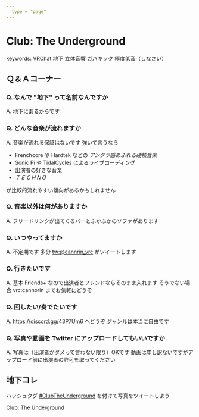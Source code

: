 ```yaml
---
  type = "page"
---
```


Club: The Underground
=====================

keywords: VRChat 地下 立体音響 ガバキック 極度低音（しなさい）

## Ｑ＆Ａコーナー

### Q. なんで "地下" って名前なんですか

A. 地下にあるからです

### Q. どんな音楽が流れますか

A. 音楽が流れる保証はないです 強いて言うなら

* Frenchcore や Hardtek などの *アングラ感あふれる硬核音楽* 
* Sonic Pi や TidalCycles によるライブコーディング
* 出演者の好きな音楽
* *ＴＥＣＨＮＯ*

が比較的流れやすい傾向があるかもしれません

### Q. 音楽以外は何がありますか

A. フリードリンクが出てくるバーとふかふかのソファがあります

### Q. いつやってますか

A. 不定期です 多分 [tw:@cannrin_vrc](https://twitter.com/cannorin_vrc) がツイートします

### Q. 行きたいです

A. 基本 Friends+ なので出演者とフレンドならそのまま入れます そうでない場合 vrc:cannorin までお気軽にどうぞ

### Q. 回したい/奏でたいです

A. https://discord.gg/43P7Um6 へどうぞ ジャンルは本当に自由です

### Q. 写真や動画を Twitter にアップロードしてもいいですか

A. 写真は（出演者がダメって言わない限り）OKです 動画は申し訳ないですがアップロード前に出演者の許可を取ってください

## 地下コレ

ハッシュタグ [#ClubTheUnderground](https://twitter.com/hashtag/ClubTheUnderground) を付けて写真をツイートしよう

<a class="twitter-moment" data-dnt="true" href="https://twitter.com/i/moments/1203735076669755392">Club: The Underground</a> 
